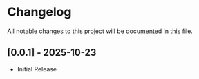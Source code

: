 # Changelog

All notable changes to this project will be documented in this file.

## [0.0.1] - 2025-10-23

- Initial Release